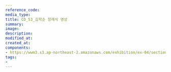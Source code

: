 ```yaml
---
reference_code:
media_type:
title: CD_53_김학순 장례식 영상
summary:
image:
description:
modified_at:
created_at:
components:
- https://wwm3.s3.ap-northeast-2.amazonaws.com/exhibition/ex-04/section-03/영상/CD_53_김학순+장례식+영상.avi
tags:
-
---
```


